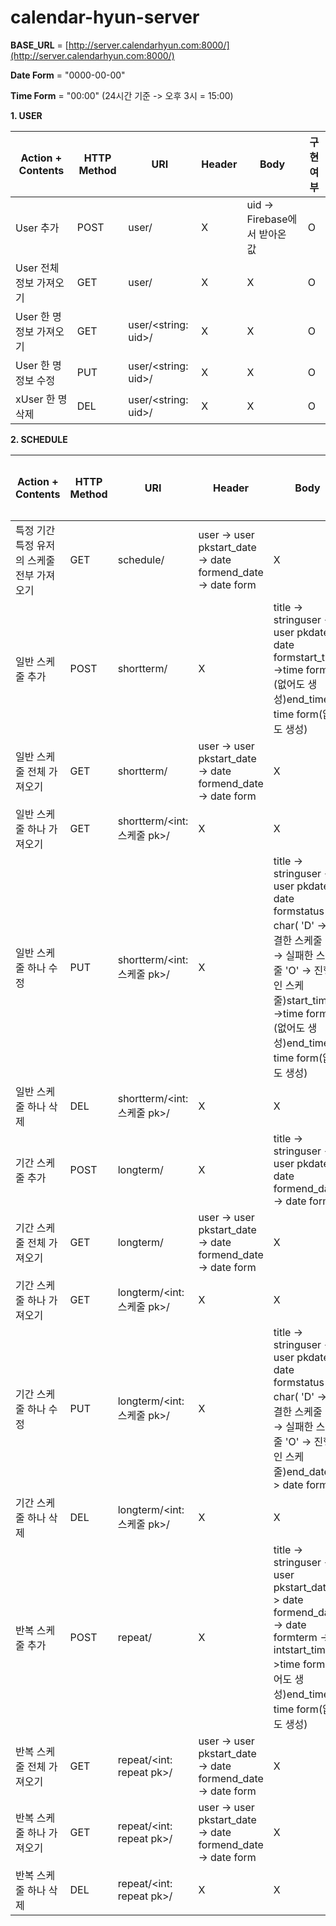 # calendar-hyun-server

**BASE\_URL** = [http://server.calendarhyun.com:8000/](http://server.calendarhyun.com:8000/)

**Date Form** = &quot;0000-00-00&quot;

**Time Form** = &quot;00:00&quot; (24시간 기준 -> 오후 3시 = 15:00)

**1. USER**

| **Action + Contents** | **HTTP Method** | **URI** | **Header** | **Body** | **구현 여부** |
| --- | --- | --- | --- | --- | --- |
| User 추가 | POST | user/ | X | uid -> Firebase에서 받아온 값 | O |
| User 전체 정보 가져오기 | GET | user/ | X | X | O |
| User 한 명 정보 가져오기 | GET | user/<string: uid>/ | X | X | O |
| User 한 명 정보 수정 | PUT | user/<string: uid>/ | X | X | O |
| xUser 한 명 삭제 | DEL | user/<string: uid>/ | X | X | O |

**2. SCHEDULE**

| **Action + Contents** | **HTTP Method** | **URI** | **Header** | **Body** | **구현 여부** |
| --- | --- | --- | --- | --- | --- |
| 특정 기간 특정 유저의 스케줄 전부 가져오기 | GET | schedule/ | user -> user pkstart\_date -> date formend\_date -> date form | X | O |
| 일반 스케줄 추가 | POST | shortterm/ | X | title -> stringuser -> user pkdate -> date formstart\_time ->time form (없어도 생성)end\_time -> time form(없어도 생성) | O |
| 일반 스케줄 전체 가져오기 | GET | shortterm/ | user -> user pkstart\_date -> date formend\_date -> date form | X | O |
| 일반 스케줄 하나 가져오기 | GET | shortterm/<int: 스케줄 pk>/ | X | X | O |
| 일반 스케줄 하나 수정 | PUT | shortterm/<int: 스케줄 pk>/ | X | title -> stringuser -> user pkdate -> date formstatus -> char( &#39;D&#39; -> 해결한 스케줄 &#39;F&#39; -> 실패한 스케줄 &#39;O&#39; -> 진행중인 스케줄)start\_time ->time form (없어도 생성)end\_time -> time form(없어도 생성) | O |
| 일반 스케줄 하나 삭제 | DEL | shortterm/<int: 스케줄 pk>/ | X | X | O |
| 기간 스케줄 추가 | POST | longterm/ | X | title -> stringuser -> user pkdate -> date formend\_date -> date form | O |
| 기간 스케줄 전체 가져오기 | GET | longterm/ | user -> user pkstart\_date -> date formend\_date -> date form | X | O |
| 기간 스케줄 하나 가져오기 | GET | longterm/<int: 스케줄 pk>/ | X | X | O |
| 기간 스케줄 하나 수정 | PUT | longterm/<int: 스케줄 pk>/ | X | title -> stringuser -> user pkdate -> date formstatus -> char( &#39;D&#39; -> 해결한 스케줄 &#39;F&#39; -> 실패한 스케줄 &#39;O&#39; -> 진행중인 스케줄)end\_date -> date form | O |
| 기간 스케줄 하나 삭제 | DEL | longterm/<int: 스케줄 pk>/ | X | X | O |
| 반복 스케줄 추가 | POST | repeat/ | X | title -> stringuser -> user pkstart\_date -> date formend\_date -> date formterm -> intstart\_time ->time form (없어도 생성)end\_time -> time form(없어도 생성) | O |
| 반복 스케줄 전체 가져오기 | GET | repeat/<int: repeat pk>/ | user -> user pkstart\_date -> date formend\_date -> date form | X | O |
| 반복 스케줄 하나 가져오기 | GET | repeat/<int: repeat pk>/ | user -> user pkstart\_date -> date formend\_date -> date form | X | O |
| 반복 스케줄 하나 삭제 | DEL | repeat/<int: repeat pk>/ | X | X | O |
